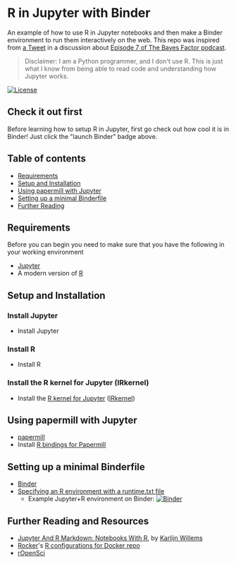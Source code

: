 # R in Jupyter with Binder

An example of how to use R in Jupyter notebooks and then make a Binder environment to run them interactively on the web.
This repo was inspired from [a Tweet](https://twitter.com/Alex_Danvers/status/1016395766250627072) in a discussion about [Episode 7 of The Bayes Factor podcast](https://sites.tufts.edu/hilab/podcast/liz-page-gould-and-alex-danvers/).

> Disclaimer: I am a Python programmer, and I don't use R. This is just what I know from being able to read code and understanding how Jupyter works.

[![License](https://img.shields.io/badge/License-BSD%203--Clause-blue.svg)](https://opensource.org/licenses/BSD-3-Clause)

## Check it out first

Before learning how to setup R in Jupyter, first go check out how cool it is in Binder! Just click the "launch Binder" badge above.

## Table of contents

- [Requirements](#requirements)
- [Setup and Installation](#setup-and-installation)
- [Using papermill with Jupyter](#using-papermill-with-jupyter)
- [Setting up a minimal Binderfile](#setting-up-a-minimal-binderfile)
- [Further Reading](#further-reading)

## Requirements

Before you can begin you need to make sure that you have the following in your working environment
- [Jupyter](http://jupyter.org/)
- A modern version of [R](https://www.r-project.org/)

## Setup and Installation

### Install Jupyter

- Install Jupyter

### Install R

- Install R

### Install the R kernel for Jupyter (IRkernel)

- Install the [R kernel for Jupyter](https://github.com/IRkernel/IRkernel) ([IRkernel](https://irkernel.github.io/))

## Using papermill with Jupyter

- [papermill](https://github.com/nteract/papermill)
- Install [R bindings for Papermill](https://github.com/nteract/papermillr)

## Setting up a minimal Binderfile

- [Binder](https://mybinder.org/)
- [Specifying an R environment with a runtime.txt file](https://mybinder.readthedocs.io/en/latest/sample_repos.html#specifying-an-r-environment-with-a-runtime-txt-file)
   - Example Jupyter+R environment on Binder: [![Binder](http://mybinder.org/badge.svg)](http://mybinder.org/v2/gh/binder-examples/r/master?filepath=index.ipynb)

## Further Reading and Resources

- [Jupyter And R Markdown: Notebooks With R](https://www.datacamp.com/community/blog/jupyter-notebook-r), by [Karlijn Willems](https://github.com/Kacawi)
- [Rocker](https://www.rocker-project.org/)'s [R configurations for Docker repo](https://github.com/rocker-org/rocker)
- [rOpenSci](https://ropensci.org/)
